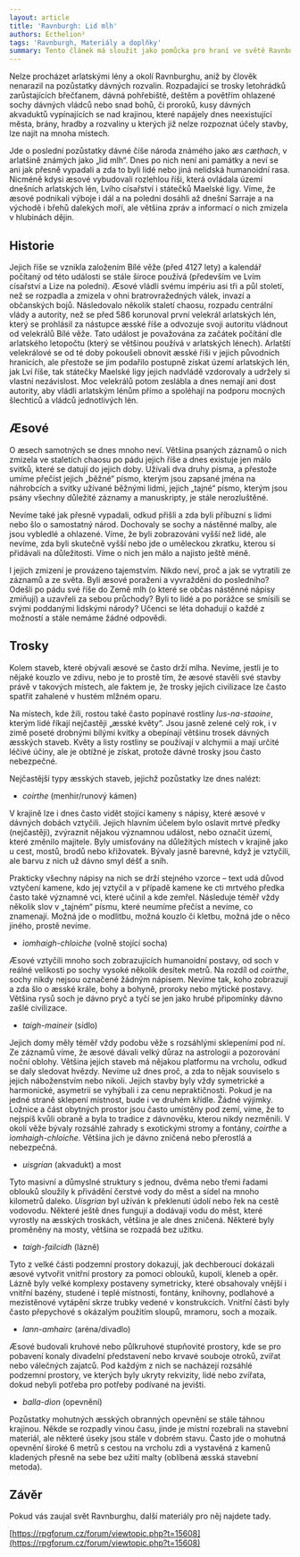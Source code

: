 ```yaml
---
layout: article
title: 'Ravnburgh: Lid mlh'
authors: Ecthelion²
tags: 'Ravnburgh, Materiály a doplňky'
summary: Tento článek má sloužit jako pomůcka pro hraní ve světě Ravnburghu. Krátce pojednává o æs cæthach, v arlatšině známých jako „lid mlh“. Ti vytvořili největší známou říši a po několika tisících letech zmizeli beze stopy. Zůstaly po nich jen trosky jejich staveb, větrem a deštěm ohlazené sochy a tajemství bez odpovědí.
---
```


Nelze procházet arlatskými lény a okolí Ravnburghu, aniž by člověk nenarazil na pozůstatky dávných rozvalin. Rozpadající se trosky letohrádků zarůstajících břečťanem, dávná pohřebiště, deštěm a povětřím ohlazené sochy dávných vládců nebo snad bohů, či proroků, kusy dávných akvaduktů vypínajících se nad krajinou, které napájely dnes neexistující města, brány, hradby a rozvaliny u kterých již nelze rozpoznat účely stavby, lze najít na mnoha místech.

Jde o poslední pozůstatky dávné číše národa známého jako _æs cæthach_, v arlatšině známých jako „lid mlh“. Dnes po nich není ani památky a neví se ani jak přesně vypadali a zda to byli lidé nebo jiná nelidská humanoidní rasa. Nicméně kdysi æsové vybudovali rozlehlou říši, která ovládala území dnešních arlatských lén, Lvího císařství i státečků Maelské ligy. Víme, že æsové podnikali výboje i dál a na poledni dosáhli až dnešní Sarraje a na východě i břehů dalekých moří, ale většina zpráv a informací o nich zmizela v hlubinách dějin.

## Historie

Jejich říše se vznikla založením Bílé věže (před 4127 lety) a kalendář počítaný od této události se stále široce používá (především ve Lvím císařství a Lize na poledni). Æsové vládli svému impériu asi tři a půl století, než se rozpadla a zmizela v ohni bratrovražedných válek, invazí a občanských bojů. Následovalo několik staletí chaosu, rozpadu centrální vlády a autority, než se před 586 korunoval první velekrál arlatských lén, který se prohlásil za nástupce æsské říše a odvozuje svoji autoritu vládnout od velekrálů Bílé věže. Tato událost je považována za začátek počítání dle arlatského letopočtu (který se většinou používá v arlatských lénech). Arlatští velekrálové se od té doby pokoušeli obnovit æsské říši v jejich původních hranicích, ale přestože se jim podařilo postupně získat území arlatských lén, jak Lví říše, tak státečky Maelské ligy jejich nadvládě vzdorovaly a udržely si vlastní nezávislost. Moc velekrálů potom zeslábla a dnes nemají ani dost autority, aby vládli arlatským lénům přímo a spoléhají na podporu mocných šlechticů a vládců jednotlivých lén.

## Æsové

O æsech samotných se dnes mnoho neví. Většina psaných záznamů o nich zmizela ve staletích chaosu po pádu jejich říše a dnes existuje jen málo svitků, které se datují do jejich doby. Užívali dva druhy písma, a přestože umíme přečíst jejich „běžné“ písmo, kterým jsou zapsané jména na náhrobcích a svitky užívané běžnými lidmi, jejich „tajné“ písmo, kterým jsou psány všechny důležité záznamy a manuskripty, je stále nerozluštěné.

Nevíme také jak přesně vypadali, odkud přišli a zda byli příbuzní s lidmi nebo šlo o samostatný národ. Dochovaly se sochy a nástěnné malby, ale jsou vybledlé a ohlazené. Víme, že byli zobrazováni vyšší než lidé, ale nevíme, zda byli skutečně vyšší nebo jde o uměleckou zkratku, kterou si přidávali na důležitosti. Víme o nich jen málo a najisto ještě méně.

I jejich zmizení je provázeno tajemstvím. Nikdo neví, proč a jak se vytratili ze záznamů a ze světa. Byli æsové poraženi a vyvražděni do posledního? Odešli po pádu své říše do Země mlh (o které se občas nástěnné nápisy zmiňují) a uzavřeli za sebou průchody? Byli to lidé a po porážce se smísili se svými poddanými lidskými národy? Učenci se léta dohadují o každé z možností a stále nemáme žádné odpovědi.

## Trosky

Kolem staveb, které obývali æsové se často drží mlha. Nevíme, jestli je to nějaké kouzlo ve zdivu, nebo je to prostě tím, že æsové stavěli své stavby právě v takových místech, ale faktem je, že trosky jejich civilizace lze často spatřit zahalené v hustém mlžném oparu.

Na místech, kde žili, rostou také často popínavé rostliny _lus-na-staoine_, kterým lidé říkají nejčastěji „æsské květy“. Jsou jasně zelené celý rok, i v zimě poseté drobnými bílými kvítky a obepínají většinu trosek dávných æsských staveb. Květy a listy rostliny se používají v alchymii a mají určité léčivé účiny, ale je obtížné je získat, protože dávné trosky jsou často nebezpečné.

Nejčastější typy æsských staveb, jejichž pozůstatky lze dnes nalézt:

- _coirthe_ (menhir/runový kámen)

V krajině lze i dnes často vidět stojící kameny s nápisy, které æsové v dávných dobách vztyčili. Jejich hlavním účelem bylo oslavit mrtvé předky (nejčastěji), zvýraznit nějakou významnou událost, nebo označit území, které změnilo majitele. Byly umisťovány na důležitých místech v krajině jako u cest, mostů, brodů nebo křižovatek. Bývaly jasně barevné, když je vztyčili, ale barvu z nich už dávno smyl déšť a sníh.

Prakticky všechny nápisy na nich se drží stejného vzorce – text udá důvod vztyčení kamene, kdo jej vztyčil a v případě kamene ke cti mrtvého předka často také významné vci, které učinil a kde zemřel. Následuje téměř vždy několik slov v „tajném“ písmu, které neumíme přečíst a nevíme, co znamenají. Možná jde o modlitbu, možná kouzlo či kletbu, možná jde o něco jiného, prostě nevíme.

- _ìomhaigh-chloiche_  (volně stojící socha)

Æsové vztyčili mnoho soch zobrazujících humanoidní postavy, od soch v reálné velikosti po sochy vysoké několik desítek metrů. Na rozdíl od _coirthe_, sochy nikdy nejsou označené žádným nápisem. Nevíme tak, koho zobrazují a zda šlo o æsské krále, bohy a bohyně, proroky nebo mýtické postavy. Většina rysů soch je dávno pryč a tyčí se jen jako hrubé připomínky dávno zašlé civilizace.

- _taigh-maineir_ (sídlo)

Jejich domy měly téměř vždy podobu věže s rozsáhlými sklepeními pod ní. Ze záznamů víme, že æsové dávali velký důraz na astrologii a pozorování noční oblohy. Většina jejich staveb má nějakou platformu na vrcholu, odkud se daly sledovat hvězdy. Nevíme už dnes proč, a zda to nějak souviselo s jejich náboženstvím nebo nikoli. Jejich stavby byly vždy symetrické a harmonické, asymetrii se vyhýbali i za cenu nepraktičnosti. Pokud je na jedné straně sklepení místnost, bude i ve druhém křídle. Žádné výjimky. Ložnice a část obytných prostor jsou často umístěny pod zemí, víme, že to nejspíš kvůli obraně a byla to tradice z dávnověku, kterou nikdy nezměnili. V okolí věže bývaly rozsáhlé zahrady s exotickými stromy a fontány, _coirthe_ a _ìomhaigh-chloiche_. Většina jich je dávno zničená nebo přerostlá a nebezpečná.

- _uisgrian_ (akvadukt) a most

Tyto masivní a důmyslné struktury s jednou, dvěma nebo třemi řadami oblouků sloužily k přivádění čerstvé vody do měst a sídel na mnoho kilometrů daleko. _Uisgrian_ byl užíván k překlenutí údolí nebo řek na cestě vodovodu. Některé ještě dnes fungují a dodávají vodu do měst, které vyrostly na æsských troskách, většina je ale dnes zničená. Některé byly proměněny na mosty, většina se rozpadá bez užitku.

- _taigh-failcidh_ (lázně)

Tyto z velké části podzemní prostory dokazují, jak dechberoucí dokázali æsové vytvořit vnitřní prostory za pomoci oblouků, kupolí, kleneb a opěr. Lázně byly velké komplexy postaveny symetricky, které obsahovaly vnější i vnitřní bazény, studené i teplé místnosti, fontány, knihovny, podlahové a mezistěnové vytápění skrze trubky vedené v konstrukcích. Vnitřní části byly často přepychové s okázalým použitím sloupů, mramoru, soch a mozaik.

- _lann-amhairc_ (aréna/divadlo)

Æsové budovali kruhové nebo půlkruhové stupňovité prostory, kde se pro pobavení konaly divadelní představení nebo krvavé souboje otroků, zvířat nebo válečných zajatců. Pod každým z nich se nacházejí rozsáhlé podzemní prostory, ve kterých byly ukryty rekvizity, lidé nebo zvířata, dokud nebyli potřeba pro potřeby podívané na jevišti.

- _balla-dìon_ (opevnění)

Pozůstatky mohutných æsských obranných opevnění se stále táhnou krajinou. Někde se rozpadly vinou času, jinde je místní rozebrali na stavební materiál, ale některé úseky jsou stále v dobrém stavu. Často jde o mohutná opevnění široké 6 metrů s cestou na vrcholu zdi a vystavěná z kamenů kladených přesně na sebe bez užití malty (oblíbená æsská stavební metoda).

## Závěr

Pokud vás zaujal svět Ravnburghu, další materiály pro něj najdete tady.

[https://rpgforum.cz/forum/viewtopic.php?t=15608](https://rpgforum.cz/forum/viewtopic.php?t=15608)
